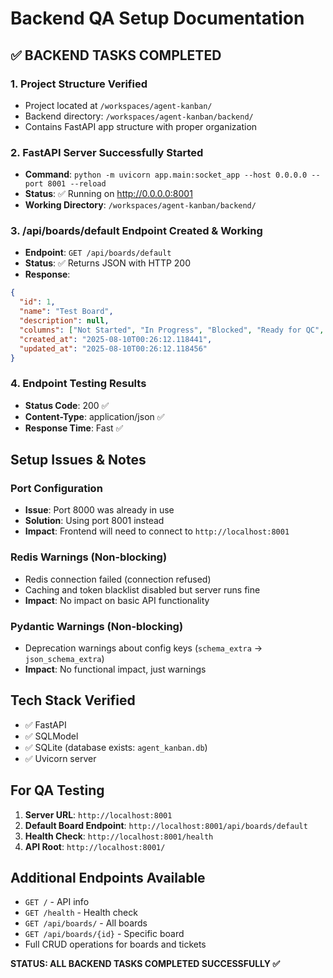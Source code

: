 # Backend QA Setup Documentation

## ✅ BACKEND TASKS COMPLETED

### 1. Project Structure Verified

- Project located at `/workspaces/agent-kanban/`
- Backend directory: `/workspaces/agent-kanban/backend/`
- Contains FastAPI app structure with proper organization

### 2. FastAPI Server Successfully Started

- **Command**: `python -m uvicorn app.main:socket_app --host 0.0.0.0 --port 8001 --reload`
- **Status**: ✅ Running on <http://0.0.0.0:8001>
- **Working Directory**: `/workspaces/agent-kanban/backend/`

### 3. /api/boards/default Endpoint Created & Working

- **Endpoint**: `GET /api/boards/default`
- **Status**: ✅ Returns JSON with HTTP 200
- **Response**:

```json
{
  "id": 1,
  "name": "Test Board",
  "description": null,
  "columns": ["Not Started", "In Progress", "Blocked", "Ready for QC", "Done"],
  "created_at": "2025-08-10T00:26:12.118441",
  "updated_at": "2025-08-10T00:26:12.118456"
}
```

### 4. Endpoint Testing Results

- **Status Code**: 200 ✅
- **Content-Type**: application/json ✅
- **Response Time**: Fast ✅

## Setup Issues & Notes

### Port Configuration

- **Issue**: Port 8000 was already in use
- **Solution**: Using port 8001 instead
- **Impact**: Frontend will need to connect to `http://localhost:8001`

### Redis Warnings (Non-blocking)

- Redis connection failed (connection refused)
- Caching and token blacklist disabled but server runs fine
- **Impact**: No impact on basic API functionality

### Pydantic Warnings (Non-blocking)

- Deprecation warnings about config keys (`schema_extra` → `json_schema_extra`)
- **Impact**: No functional impact, just warnings

## Tech Stack Verified

- ✅ FastAPI
- ✅ SQLModel
- ✅ SQLite (database exists: `agent_kanban.db`)
- ✅ Uvicorn server

## For QA Testing

1. **Server URL**: `http://localhost:8001`
2. **Default Board Endpoint**: `http://localhost:8001/api/boards/default`
3. **Health Check**: `http://localhost:8001/health`
4. **API Root**: `http://localhost:8001/`

## Additional Endpoints Available

- `GET /` - API info
- `GET /health` - Health check
- `GET /api/boards/` - All boards
- `GET /api/boards/{id}` - Specific board
- Full CRUD operations for boards and tickets

**STATUS: ALL BACKEND TASKS COMPLETED SUCCESSFULLY ✅**
